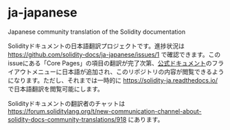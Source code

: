 # ja-japanese
Japanese community translation of the Solidity documentation

Solidityドキュメントの日本語翻訳プロジェクトです。進捗状況は https://github.com/solidity-docs/ja-japanese/issues/1 で確認できます。このissueにある「Core Pages」の項目の翻訳が完了次第、[公式ドキュメント](https://docs.soliditylang.org/en/latest/)のフライアウトメニューに日本語が追加され、このリポジトリの内容が閲覧できるようになります。ただし、それまでは一時的に https://solidity-ja.readthedocs.io/ で日本語翻訳を閲覧可能にします。

Solidityドキュメントの翻訳者のチャットは https://forum.soliditylang.org/t/new-communication-channel-about-solidity-docs-community-translations/918 にあります。
